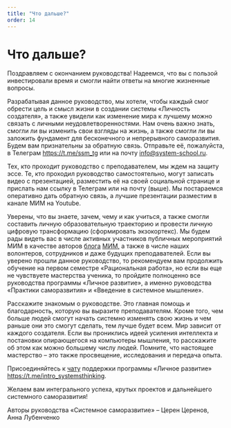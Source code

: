 ```yaml
---
title: "Что дальше?"
order: 14
---
```


# Что дальше?

Поздравляем с окончанием руководства! Надеемся, что вы с пользой инвестировали время и смогли найти ответы на многие жизненные вопросы.

Разрабатывая данное руководство, мы хотели, чтобы каждый смог обрести цель и смысл жизни в создании системы «Личность создателя», а также увидели как изменение мира к лучшему можно связать с личными неудовлетворенностями. Нам очень важно знать, смогли ли вы изменить свои взгляды на жизнь, а также смогли ли вы заложить фундамент для бесконечного и непрерывного саморазвития. Будем вам признательны за обратную связь. Отправьте её, пожалуйста, в Телеграм <https://t.me/ssm_tg> или на почту info@system-school.ru.

Тех, кто проходит руководство с преподавателем, мы ждем на защиту эссе. Те, кто проходил руководство самостоятельно, могут записать видео с презентацией, разместить её на своей социальной странице и прислать нам ссылку в Телеграм или на почту (выше). Мы постараемся оперативно дать обратную связь, а лучшие презентации разместим в канале МИМ на Youtube.

Уверены, что вы знаете, зачем, чему и как учиться, а также смогли составить личную образовательную траекторию и провести личную цифровую трансформацию (сформировать экзокортекс). Мы будем рады видеть вас в числе активных участников публичных мероприятий МИМ в качестве авторов [блога](https://blog.system-school.ru/) [МИМ](https://blog.system-school.ru/)[,](https://blog.system-school.ru/) а также в числе наших волонтеров, сотрудников и даже будущих преподавателей. Если вы уверено прошли данное руководство, то рекомендуем вам продолжить обучение на первом семестре «Рациональная работа», но если вы еще не чувствуете мастерства ученика, то пройдите полноценно все руководства программы «Личное развитие», а именно руководства «Практики саморазвития» и «Введение в системное мышление».

Расскажите знакомым о руководстве. Это главная помощь и благодарность, которую вы выразите преподавателям. Кроме того, чем больше людей смогут начать системно изменять свою жизнь и чем раньше они это смогут сделать, тем лучше будет всем. Мир зависит от каждого создателя. Если вы прониклись идеей усиления интеллекта и постановки опирающегося на компьютеры мышления, то расскажите об этом как можно большему числу людей. Помните, что настоящее мастерство – это также просвещение, исследования и передача опыта.

Присоединяйтесь к [чату](https://t.me/intro_systemsthinking) поддержки программы «Личное развитие» <https://t.me/intro_systemsthinking>.

Желаем вам интегрального успеха, крутых проектов и дальнейшего системного саморазвития!

Авторы руководства «Системное саморазвитие» – Церен Церенов, Анна Лубенченко